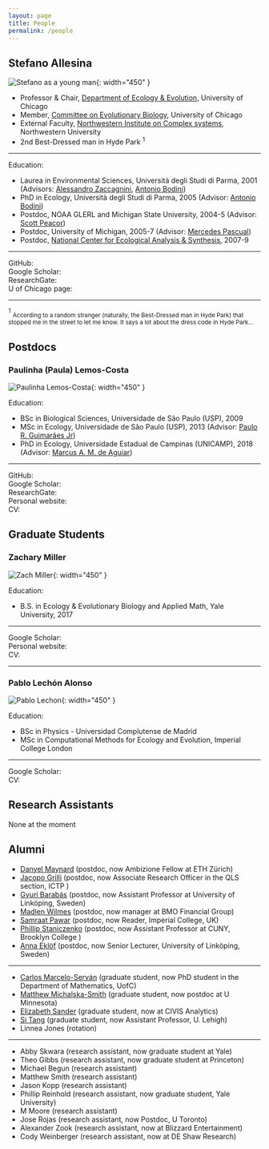 ```yaml
---
layout: page
title: People
permalink: /people
---
```


## Stefano Allesina

![Stefano as a young man](/assets/img/stefano_kid.JPG){: width="450" }

* Professor & Chair, [Department of Ecology & Evolution](https://ecologyandevolution.uchicago.edu/), University of Chicago
* Member, [Committee on Evolutionary Biology](https://evbio.uchicago.edu/), University of Chicago
* External Faculty, [Northwestern Institute on Complex systems](https://www.nico.northwestern.edu/), Northwestern University
* 2nd Best-Dressed man in Hyde Park $^1$

*** 

Education:
- Laurea in Environmental Sciences, Università degli Studi di Parma, 2001 (Advisors: [Alessandro Zaccagnini](http://people.dmi.unipr.it/alessandro.zaccagnini/), [Antonio Bodini](https://scholar.google.com/citations?user=WYphSZgAAAAJ&hl=en)) 
- PhD in Ecology, Università degli Studi di Parma, 2005 (Advisor: [Antonio Bodini](https://scholar.google.com/citations?user=WYphSZgAAAAJ&hl=en))
- Postdoc, NOAA GLERL and Michigan State University, 2004-5 (Advisor: [Scott Peacor](https://www.canr.msu.edu/people/scott_peacor))
- Postdoc, University of Michigan, 2005-7 (Advisor: [Mercedes Pascual](https://voices.uchicago.edu/mercedespascual/))
- Postdoc, [National Center for Ecological Analysis & Synthesis](https://www.nceas.ucsb.edu/), 2007-9


***

GitHub: <a href="https://www.github.com/StefanoAllesina" target="_blank"><i class="fa fa-github" aria-hidden="true"></i></a> <br>
Google Scholar: <a href="https://scholar.google.com/citations?user=14DTOacAAAAJ&hl=en" target="_blank"><i class="fa fa-graduation-cap" aria-hidden="true"></i></a><br>
ResearchGate: <a href="https://www.researchgate.net/profile/Stefano-Allesina" target="_blank"><i class="fa fa-university" aria-hidden="true"></i></a><br>
U of Chicago page: <a href="https://ecologyandevolution.uchicago.edu/faculty/stefano-allesina-phd" target="_blank"><i class="fa fa-address-card" aria-hidden="true"></i></a>

***

$^1$ <sub>According to a random stranger (naturally, the Best-Dressed man in Hyde Park) that stopped me in the street to let me know. It says a lot about the dress code in Hyde Park...<sub>

## Postdocs

### Paulinha (Paula) Lemos-Costa

![Paulinha Lemos-Costa](/assets/img/paulinha.jpg){: width="450" }


Education:
- BSc in Biological Sciences, Universidade de São Paulo (USP), 2009
- MSc in Ecology, Universidade de São Paulo (USP), 2013 (Advisor: [Paulo R. Guimarães Jr](http://guimaraeslab.weebly.com/))
- PhD in Ecology, Universidade Estadual de Campinas (UNICAMP), 2018 (Advisor: [Marcus A. M. de Aguiar](https://sites.ifi.unicamp.br/aguiar/en/))

***

GitHub: <a href="https://github.com/paulinhalemos" target="_blank"><i class="fa fa-github" aria-hidden="true"></i></a> <br>
Google Scholar: <a href="https://scholar.google.com/citations?user=nyZK59UAAAAJ&hl=pt-BR" target="_blank"><i class="fa fa-graduation-cap" aria-hidden="true"></i></a><br>
ResearchGate: <a href="https://www.researchgate.net/profile/Paula-Lemos-Costa" target="_blank"><i class="fa fa-university" aria-hidden="true"></i></a><br>
Personal website: <a href="https://lemoscosta.weebly.com/" target="_blank"><i class="fa fa-globe" aria-hidden="true"></i></a><br>
CV: <a href="assets/img/Lemos-Costa_CV.pdf" target="_blank"><i class="fa fa-file" aria-hidden="true"></i></a>

## Graduate Students

### Zachary Miller

![Zach Miller](/assets/img/zach.jpg){: width="450" }

Education:
- B.S. in Ecology & Evolutionary Biology and Applied Math, Yale University, 2017

*** 

Google Scholar: <a href="https://scholar.google.com/citations?user=0IL4BlIAAAAJ" target="_blank"><i class="fa fa-graduation-cap" aria-hidden="true"></i></a><br>
Personal website: <a href="https://zacharyrmiller.netlify.app/" target="_blank"><i class="fa fa-globe" aria-hidden="true"></i></a><br>
CV: <a href="assets/img/Zach_Miller_CV_9_2021.pdf" target="_blank"><i class="fa fa-file" aria-hidden="true"></i></a>

*** 

### Pablo Lechón Alonso

![Pablo Lechon](/assets/img/pablo.jpg){: width="450" }


Education:
- BSc in Physics - Universidad Complutense de Madrid
- MSc in Computational Methods for Ecology and Evolution, Imperial College London

***

Google Scholar: <a href="https://scholar.google.com/citations?user=ZN7wwS8AAAAJ&hl=es&oi=ao" target="_blank"><i class="fa fa-graduation-cap" aria-hidden="true"></i></a><br>
CV: <a href="assets/img/Lechon_Alonso_CV.pdf" target="_blank"><i class="fa fa-file" aria-hidden="true"></i></a>

## Research Assistants

None at the moment

## Alumni

* [Danyel Maynard](https://www.maynardecology.com/) (postdoc, now  Ambizione Fellow at ETH Zürich)
* [Jacopo Grilli](https://jacopogrilli.github.io/) (postdoc, now Associate Research Officer in the QLS section, ICTP )
* [Gyuri Barabás](https://liu.se/en/employee/gyoba85) (postdoc, now Assistant Professor at University of Linköping, Sweden)
* [Madlen Wilmes](https://www.linkedin.com/in/madlen-wilmes-a4342078) (postdoc, now manager at BMO Financial Group)
* [Samraat Pawar](https://www.imperial.ac.uk/people/s.pawar) (postdoc, now Reader, Imperial College, UK)
* [Phillip Staniczenko](https://www.brooklyn.cuny.edu/web/academics/faculty/faculty_profile.jsp?faculty=1398) (postdoc, now Assistant Professor at CUNY, Brooklyn College )
* [Anna Eklöf](https://liu.se/en/employee/annek49) (postdoc, now Senior Lecturer, University of Linköping, Sweden)

***

* [Carlos Marcelo-Serván](https://mathematics.uchicago.edu/people/profile/carlos-andres-marcelo-sevran/) (graduate student, now PhD student in the Department of Mathematics, UofC)
* [Matthew Michalska-Smith](https://michalska-smith.com/) (graduate student, now postdoc at U Minnesota)
* [Elizabeth Sander](http://www.elisander.com/about/) (graduate student, now at CIVIS Analytics)
* [Si Tang](https://www.lehigh.edu/~sit218/) (graduate student, now Assistant Professor, U. Lehigh)
* Linnea Jones (rotation)

***

* Abby Skwara (research assistant, now graduate student at Yale)
* Theo Gibbs (research assistant, now graduate student at Princeton)
* Michael Begun (research assistant)
* Matthew Smith (research assistant)
* Jason Kopp (research assistant)
* Phillip Reinhold (research assistant, now graduate student, Yale University)
* M Moore (research assistant)
* Jose Rojas (research assistant, now Postdoc, U Toronto)
* Alexander Zook (research assistant, now at Blizzard Entertainment)
* Cody Weinberger (research assistant, now at DE Shaw Research)
